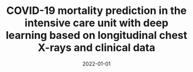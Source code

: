 ---
title: "COVID-19 mortality prediction in the intensive care unit with deep learning based on longitudinal chest X-rays and clinical data"
collection: publications
permalink: /publications/2022-covid
date: 2022-01-01
venue: 'European Radiology'
paperurl: '/files/pdf/research/BayesPostEst.pdf'
link: 'https://doi.org/10.21105/joss.01722'
citation: 'Cheng, Jianhong, Sollee, John, Hsieh, Celina, Yue, Hailin, Vandal, Nicholas, Shanahan, Justin, Choi, J.W., Tran, T.M., Halsey, Kasey, Iheanacho, Franklin, Warren, James, Ahmed, Abdullah, Eickhoff, Carsten. "COVID-19 mortality prediction in the intensive care unit with deep learning based on longitudinal chest X-rays and clinical data." <i>European radiology</i> 32 (2022): blablabla.'
---